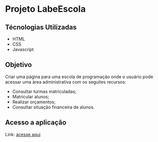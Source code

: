 # Projeto LabeEscola

## Técnologias Utilizadas

- HTML
- CSS
- Javascript

## Objetivo

Criar uma página para uma escola de programação onde o usuário pode acessar uma área administrativa com os seguites recursos:

- Consultar turmas matriculadas;
- Matricular alunos;
- Realizar orçamentos;
- Consultar situação financeira de alunos.

## Acesso a aplicação

Link: [acesse aqui](https://robindark.netlify.app/)
